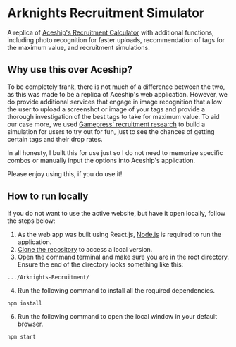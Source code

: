 # Arknights Recruitment Simulator
A replica of [Aceship's Recruitment Calculator](https://aceship.github.io/AN-EN-Tags/akhr.html) with additional functions, including photo recognition for faster uploads, recommendation of tags for the maximum value, and recruitment simulations.

## Why use this over Aceship?
To be completely frank, there is not much of a difference between the two, as this was made to be a replica of Aceship's web application.
However, we do provide additional services that engage in image recognition that allow the user to upload a screenshot or image of your tags and provide a thorough investigation of the best tags to take for maximum value.
To aid our case more, we used
[Gamepress' recruitment research](https://gamepress.gg/arknights/database/arknights-recruitment-tag-appearance-and-rarity-rate-statistic)
to build a simulation for users to try out for fun, just to see the chances of getting certain tags and their drop rates.

In all honesty, I built this for use just so I do not need to memorize specific combos or manually input the options into Aceship's application.

Please enjoy using this, if you do use it!

## How to run locally
If you do not want to use the active website, but have it open locally, follow the steps below:
1. As the web app was built using React.js, [Node.js](https://nodejs.org/en/) is required to run the application.
2. [Clone the repository](https://docs.github.com/en/repositories/creating-and-managing-repositories/cloning-a-repository) to access a local version.
3. Open the command terminal and make sure you are in the root directory. Ensure the end of the directory looks something like this:
```
.../Arknights-Recruitment/
```
4. Run the following command to install all the required dependencies.
```
npm install
```
6. Run the following command to open the local window in your default browser.
```
npm start
```
